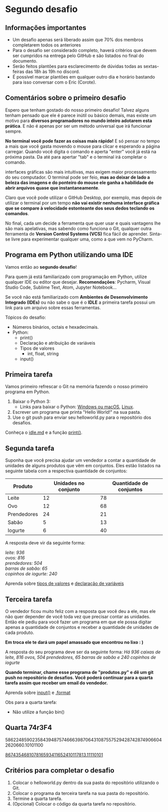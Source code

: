 # Segundo desafio

## Informações importantes

* Um desafio apenas será liberado assim que 70% dos membros completarem todos os anteriores
* Para o desafio ser considerado completo, haverá critérios que devem ser cumpridos na entrega pelo GitHub e são listados no final do documento.
* Serão feitos plantões para esclarecimento de dúvidas todas as sextas-feiras das 18h às 19h no discord.
* É possível marcar plantões em qualquer outro dia e horário bastando para isso conversar com o Eric (Corote). 

## Comentários sobre o primeiro desafio

Espero que tenham gostado do nosso primeiro desafio! Talvez alguns tenham pensado que ele é parece inútil ou básico demais, mas existe um motivo para **diversos programadores no mundo inteiro adotarem esta prática**. E não é apenas por ser um método universal que irá funcionar sempre.

**No terminal você pode fazer as coisas mais rápido!** E só pensar no tempo a mais que você gasta movendo o mouse para clicar e esperando a página carregar. Quando você digita o comando e aperta "enter" você já está na próxima pasta. Da até para apertar "tab" e o terminal irá completar o comando. 

interfaces gráficas são mais intuitivas, mas exigem maior processamento do seu computador. O terminal pode ser feio, **mas ao deixar de lado a beleza das imagens e do ponteiro do mouse ele ganha a habilidade de abrir arquivos quase que instantaneamente**. 

Claro que você pode utilizar o GitHub Desktop, por exemplo, mas depois de utilizar o terminal por um tempo **não vai existir nenhuma interface gráfica que se compare à velocidade estonteante dos seus dedos teclando os comandos**.

No final, cada um decide a ferramenta que quer usar e quais vantagens lhe são mais apelativas, mas sabendo como funciona o Git, qualquer outra ferramenta de **Version Control Systems (VCS)** fica fácil de aprender. Sinta-se livre para experimentar qualquer uma, como a que vem no PyCharm.

## Programa em Python utilizando uma IDE

Vamos então ao **segundo desafio**!  

Para quem já está familiarizado com programação em Python, utilize qualquer IDE ou editor que desejar. **Recomendações**: Pycharm, Visual Studio Code, Sublime Text, Atom, Jupyter Notebook...

Se você não está familiarizado com **Ambientes de Desenvolvimento Integrado (IDEs)** ou não sabe o que é o **IDLE** a primeira tarefa possui um link para um arquivo sobre essas ferramentas.

Tópicos do desafio:
* Números binários, octais e hexadecimais.
* Python:
	* print() 
	* Declaração e atribuição de variáveis
	* Tipos de valores
		* int, float, string
	* input()

## Primeira tarefa
Vamos primeiro refrescar o Git na memória fazendo o nosso primeiro programa em Python.

1. Baixar o Python 3:
	* Links para baixar o Python: [Windows ou macOS](https://www.python.org/), [Linux](https://python.org.br/instalacao-linux/).
2. Escrever um programa que printa "Hello World!" na sua pasta.
3. Use o git push para enviar seu helloworld.py para o repositório dos desafios.

Conheça o [idle.md](idle.md) e a função [print()](print.md).

## Segunda tarefa
Suponha que você precisa ajudar um vendedor a contar a quantidade de unidades de alguns produtos que vêm em conjuntos. Eles estão listados na seguinte tabela com a respectiva quantidade de conjuntos:

Produto | Unidades no conjunto| Quantidade de conjuntos
------- | ------------------- | -----------------------
Leite   | 12                  | 78
Ovo     | 12                  | 68
Prendedores | 24              | 21
Sabão   | 5                   | 13
Iogurte | 6                   | 40

A resposta deve vir da seguinte forma:

*leite: 936* \
*ovos: 816* \
*prendedores: 504* \
*barras de sabão: 65* \
*copinhos de iogurte: 240* 

Aprenda sobre [tipos de valores](types.md) e [declaração de variáveis](variables.md)

## Terceira tarefa
O vendedor ficou muito feliz com a resposta que você deu a ele, mas ele não quer depender de você toda vez que precisar contar as unidades. Então ele pediu para você fazer um programa em que ele possa digitar apenas a quantidade de conjuntos e receber a quantidade de unidades de cada produto. 

**Em troca ele te dará um papel amassado que encontrou no lixo : )**

A resposta do seu programa deve ser da seguinte forma:
*Há  936  caixas de leite, 816 ovos, 504 prendedores, 65 barras de sabão e 240 copinhos de iogurte*

**Quando terminar, chame esse programa de "produtos.py" e dê um git push no repositório de desafios. Você poderá continuar para a quarta tarefa assim que receber um email do vendedor.**

Aprenda sobre [input()](input.md) e [.format](format.md)

Obs para a quarta tarefa:
* Não utilize a função bin()

## Quarta 74r3F4

586224859023584394875746663987064310875575294287428749066042620660.10101100

[867435468107816593411652410117813.11110101](binary.md)

## Critérios para completar o desafio

1. Colocar o helloworld.py dentro da sua pasta do repositório utilizando o Git.
2. Colocar o programa da terceira tarefa na sua pasta do repositório.
3. Termine a quarta tarefa.
4. (Opcional) Colocar o código da quarta tarefa no repositório.

